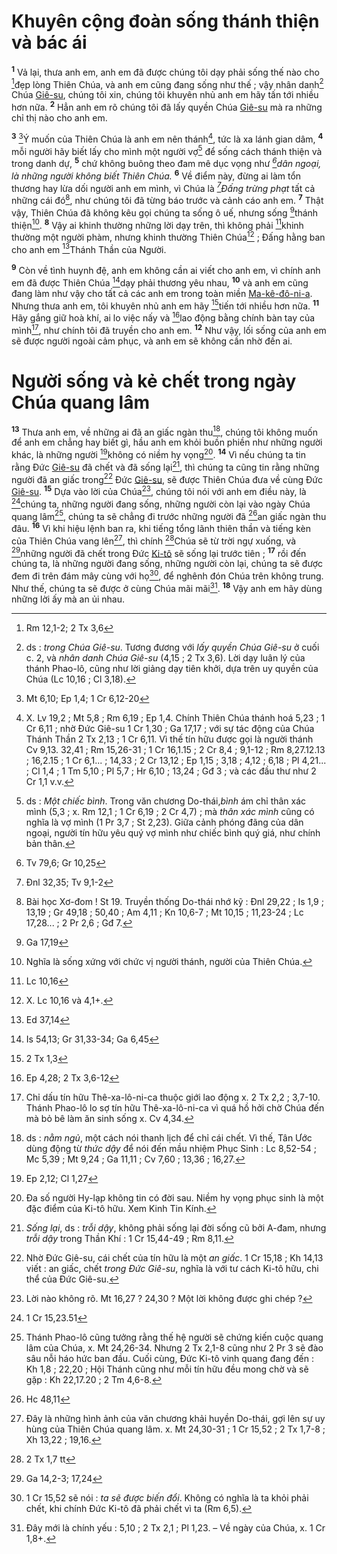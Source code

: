 # Khuyên cộng đoàn sống thánh thiện và bác ái
<sup><b>1</b></sup> Vả lại, thưa anh em, anh em đã được chúng tôi dạy phải sống thế nào cho [^1*]đẹp lòng Thiên Chúa, và anh em cũng đang sống như thế ; vậy nhân danh[^1] Chúa [Giê-su](), chúng tôi xin, chúng tôi khuyên nhủ anh em hãy tấn tới nhiều hơn nữa. <sup><b>2</b></sup> Hẳn anh em rõ chúng tôi đã lấy quyền Chúa [Giê-su]() mà ra những chỉ thị nào cho anh em.

<sup><b>3</b></sup> [^2*]Ý muốn của Thiên Chúa là anh em nên thánh[^2], tức là xa lánh gian dâm, <sup><b>4</b></sup> mỗi người hãy biết lấy cho mình một người vợ[^3] để sống cách thánh thiện và trong danh dự, <sup><b>5</b></sup> chứ không buông theo đam mê dục vọng như *[^3*]dân ngoại, là những người không biết Thiên Chúa.* <sup><b>6</b></sup> Về điểm này, đừng ai làm tổn thương hay lừa dối người anh em mình, vì Chúa là *[^4*]Đấng trừng phạt* tất cả những cái đó[^4], như chúng tôi đã từng báo trước và cảnh cáo anh em. <sup><b>7</b></sup> Thật vậy, Thiên Chúa đã không kêu gọi chúng ta sống ô uế, nhưng sống [^5*]thánh thiện[^5]. <sup><b>8</b></sup> Vậy ai khinh thường những lời dạy trên, thì không phải [^6*]khinh thường một người phàm, nhưng khinh thường Thiên Chúa[^6] ; Đấng hằng ban cho anh em [^7*]Thánh Thần của Người.

<sup><b>9</b></sup> Còn về tình huynh đệ, anh em không cần ai viết cho anh em, vì chính anh em đã được Thiên Chúa [^8*]dạy phải thương yêu nhau, <sup><b>10</b></sup> và anh em cũng đang làm như vậy cho tất cả các anh em trong toàn miền [Ma-kê-đô-ni-a](). Nhưng thưa anh em, tôi khuyên nhủ anh em hãy [^9*]tiến tới nhiều hơn nữa. <sup><b>11</b></sup> Hãy gắng giữ hoà khí, ai lo việc nấy và [^10*]lao động bằng chính bàn tay của mình[^7], như chính tôi đã truyền cho anh em. <sup><b>12</b></sup> Như vậy, lối sống của anh em sẽ được người ngoài cảm phục, và anh em sẽ không cần nhờ đến ai.


# Người sống và kẻ chết trong ngày Chúa quang lâm
<sup><b>13</b></sup> Thưa anh em, về những ai đã an giấc ngàn thu[^8], chúng tôi không muốn để anh em chẳng hay biết gì, hầu anh em khỏi buồn phiền như những người khác, là những người [^11*]không có niềm hy vọng[^9]. <sup><b>14</b></sup> Vì nếu chúng ta tin rằng Đức [Giê-su]() đã chết và đã sống lại[^10], thì chúng ta cũng tin rằng những người đã an giấc trong[^11] Đức [Giê-su](), sẽ được Thiên Chúa đưa về cùng Đức [Giê-su](). <sup><b>15</b></sup> Dựa vào lời của Chúa[^12], chúng tôi nói với anh em điều này, là [^12*]chúng ta, những người đang sống, những người còn lại vào ngày Chúa quang lâm[^13], chúng ta sẽ chẳng đi trước những người đã [^13*]an giấc ngàn thu đâu. <sup><b>16</b></sup> Vì khi hiệu lệnh ban ra, khi tiếng tổng lãnh thiên thần và tiếng kèn của Thiên Chúa vang lên[^14], thì chính [^14*]Chúa sẽ từ trời ngự xuống, và [^15*]những người đã chết trong Đức [Ki-tô]() sẽ sống lại trước tiên ; <sup><b>17</b></sup> rồi đến chúng ta, là những người đang sống, những người còn lại, chúng ta sẽ được đem đi trên đám mây cùng với họ[^15], để nghênh đón Chúa trên không trung. Như thế, chúng ta sẽ được ở cùng Chúa mãi mãi[^16]. <sup><b>18</b></sup> Vậy anh em hãy dùng những lời ấy mà an ủi nhau.

[^1]: ds : *trong Chúa Giê-su*. Tương đương với *lấy quyền Chúa Giê-su* ở cuối c. 2, và *nhân danh Chúa Giê-su* (4,15 ; 2 Tx 3,6). Lời dạy luân lý của thánh Phao-lô, cũng như lời giảng dạy tiên khởi, dựa trên uy quyền của Chúa (Lc 10,16 ; Cl 3,18).
[^2]: X. Lv 19,2 ; Mt 5,8 ; Rm 6,19 ; Ep 1,4. Chính Thiên Chúa thánh hoá 5,23 ; 1 Cr 6,11 ; nhờ Đức Giê-su 1 Cr 1,30 ; Ga 17,17 ; với sự tác động của Chúa Thánh Thần 2 Tx 2,13 ; 1 Cr 6,11. Vì thế tín hữu được gọi là người thánh Cv 9,13. 32,41 ; Rm 15,26-31 ; 1 Cr 16,1.15 ; 2 Cr 8,4 ; 9,1-12 ; Rm 8,27.12.13 ; 16,2.15 ; 1 Cr 6,1... ; 14,33 ; 2 Cr 13,12 ; Ep 1,15 ; 3,18 ; 4,12 ; 6,18 ; Pl 4,21... ; Cl 1,4 ; 1 Tm 5,10 ; Pl 5,7 ; Hr 6,10 ; 13,24 ; Gđ 3 ; và các đầu thư như 2 Cr 1,1 v.v.
[^3]: ds : *Một chiếc bình*. Trong văn chương Do-thái,*bình* ám chỉ thân xác mình (5,3 ; x. Rm 12,1 ; 1 Cr 6,19 ; 2 Cr 4,7) ; mà *thân xác mình* cũng có nghĩa là vợ mình (1 Pr 3,7 ; St 2,23). Giữa cảnh phóng đãng của dân ngoại, người tín hữu yêu quý vợ mình như chiếc bình quý giá, như chính bản thân.
[^4]: Bài học Xơ-đom ! St 19. Truyền thống Do-thái nhớ kỹ : Đnl 29,22 ; Is 1,9 ; 13,19 ; Gr 49,18 ; 50,40 ; Am 4,11 ; Kn 10,6-7 ; Mt 10,15 ; 11,23-24 ; Lc 17,28... ; 2 Pr 2,6 ; Gđ 7.
[^5]: Nghĩa là sống xứng với chức vị người thánh, người của Thiên Chúa.
[^6]: X. Lc 10,16 và 4,1+.
[^7]: Chỉ dấu tín hữu Thê-xa-lô-ni-ca thuộc giới lao động x. 2 Tx 2,2 ; 3,7-10. Thánh Phao-lô lo sợ tín hữu Thê-xa-lô-ni-ca vì quá hồ hởi chờ Chúa đến mà bỏ bê làm ăn sinh sống x. Cv 4,34.
[^8]: ds : *nằm ngủ*, một cách nói thanh lịch để chỉ cái chết. Vì thế, Tân Ước dùng động từ *thức dậy* để nói đến mầu nhiệm Phục Sinh : Lc 8,52-54 ; Mc 5,39 ; Mt 9,24 ; Ga 11,11 ; Cv 7,60 ; 13,36 ; 16,27.
[^9]: Đa số người Hy-lạp không tin có đời sau. Niềm hy vọng phục sinh là một đặc điểm của Ki-tô hữu. Xem Kinh Tin Kính.
[^10]: *Sống lại*, ds : *trỗi dậy*, không phải sống lại đời sống cũ bởi A-đam, nhưng *trỗi dậy* trong Thần Khí : 1 Cr 15,44-49 ; Rm 8,11.
[^11]: Nhờ Đức Giê-su, cái chết của tín hữu là một *an giấc*. 1 Cr 15,18 ; Kh 14,13 viết : an giấc, chết *trong Đức Giê-su*, nghĩa là với tư cách Ki-tô hữu, chi thể của Đức Giê-su.
[^12]: Lời nào không rõ. Mt 16,27 ? 24,30 ? Một lời không được ghi chép ?
[^13]: Thánh Phao-lô cũng tưởng rằng thế hệ người sẽ chứng kiến cuộc quang lâm của Chúa, x. Mt 24,26-34. Nhưng 2 Tx 2,1-8 cũng như 2 Pr 3 sẽ đào sâu nỗi háo hức ban đầu. Cuối cùng, Đức Ki-tô vinh quang đang đến : Kh 1,8 ; 22,20 ; Hội Thánh cũng như mỗi tín hữu đều mong chờ và sẽ gặp : Kh 22,17.20 ; 2 Tm 4,6-8.
[^14]: Đây là những hình ảnh của văn chương khải huyền Do-thái, gợi lên sự uy hùng của Thiên Chúa quang lâm. x. Mt 24,30-31 ; 1 Cr 15,52 ; 2 Tx 1,7-8 ; Xh 13,22 ; 19,16.
[^15]: 1 Cr 15,52 sẽ nói : *ta sẽ được biến đổi*. Không có nghĩa là ta khỏi phải chết, khi chính Đức Ki-tô đã phải chết vì ta (Rm 6,5).
[^16]: Đây mới là chính yếu : 5,10 ; 2 Tx 2,1 ; Pl 1,23. – Về ngày của Chúa, x. 1 Cr 1,8+.
[^1*]: Rm 12,1-2; 2 Tx 3,6
[^2*]: Mt 6,10; Ep 1,4; 1 Cr 6,12-20
[^3*]: Tv 79,6; Gr 10,25
[^4*]: Đnl 32,35; Tv 9,1-2
[^5*]: Ga 17,19
[^6*]: Lc 10,16
[^7*]: Ed 37,14
[^8*]: Is 54,13; Gr 31,33-34; Ga 6,45
[^9*]: 2 Tx 1,3
[^10*]: Ep 4,28; 2 Tx 3,6-12
[^11*]: Ep 2,12; Cl 1,27
[^12*]: 1 Cr 15,23.51
[^13*]: Hc 48,11
[^14*]: 2 Tx 1,7 tt
[^15*]: Ga 14,2-3; 17,24